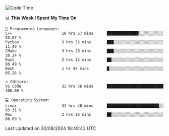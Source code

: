 
<!--START_SECTION:waka-->
![Code Time](http://img.shields.io/badge/Code%20Time-2%2C432%20hrs%2056%20mins-blue)

📊 **This Week I Spent My Time On** 

```text
💬 Programming Languages: 
C++                      18 hrs 57 mins      ██████████████░░░░░░░░░░░   55.87 % 
Python                   3 hrs 52 mins       ███░░░░░░░░░░░░░░░░░░░░░░   11.40 % 
CMake                    3 hrs 28 mins       ███░░░░░░░░░░░░░░░░░░░░░░   10.24 % 
Rust                     2 hrs 12 mins       ██░░░░░░░░░░░░░░░░░░░░░░░   06.49 % 
Bash                     1 hr 47 mins        █░░░░░░░░░░░░░░░░░░░░░░░░   05.26 % 

🔥 Editors: 
VS Code                  33 hrs 56 mins      █████████████████████████   100.00 % 

💻 Operating System: 
Linux                    31 hrs 40 mins      ███████████████████████░░   93.31 % 
Mac                      2 hrs 16 mins       ██░░░░░░░░░░░░░░░░░░░░░░░   06.69 % 
```


 Last Updated on 30/08/2024 18:40:43 UTC
<!--END_SECTION:waka-->


